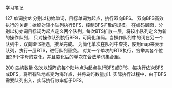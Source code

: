 学习笔记

127 单词接龙
分别以初始单词，目标单词为起点，执行双向BFS。
双向BFS高效执行的关键：始终对较小队列执行BFS，控制BFS扩散的规模。
在编码层面，分别以初始词目标词为起点定义两个队列，每次BTS扩散一层，将较小队列定义为新的操作队列，
只对操作队列执行BFS，可简化编码。当操作队列中的词在另一个队列中，双向BFS相遇，接龙完成。
为简化单次在队列中查找，使用map来表示队列，执行一层BTS，进行队列替换。
对某一个单次的BTS执行，穷举其各个位置26个字母的变化，并且变化后的单次在合法单词集合里。

200 岛屿数量
依次以矩阵的每个陆地点为起点执行BFS或DFS，每执行依次BFS或DFS，将所有陆地点变为海洋点，并将岛屿数量加1.
实际执行过程中，由于BFS需要队列出入，实际执行效率低于DFS。
